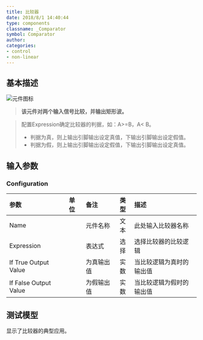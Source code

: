 ```yaml
---
title: 比较器
date: 2018/8/1 14:40:44
type: components
classname: _Comparator
symbol: Comparator
author: 
categories: 
- control
- non-linear
---
```

## <span id="comp_desc">基本描述</span>
![元件图标]()

> **该元件对两个输入信号比较，并输出矩形波。**

> 配置Expression确定比较器的判据，如：A>=B，A< B。
> + 判据为真，则上输出引脚输出设定真值，下输出引脚输出设定假值。
> + 判据为假，则上输出引脚输出设定假值，下输出引脚输出设定真值。

## <span id="comp_params">输入参数</span>
### <span id="comp_params_group_Configuration">Configuration</span>
| 参数 | 单位 | 备注 | 类型 | 描述 |
| :--- | :--- | :--- | :--: | :--- |
| <span id="comp_params_param_Name">Name</span> |  | 元件名称 | 文本 | 此处输入比较器名称 |
| <span id="comp_params_param_Expression">Expression</span> |  | 表达式 | 选择 | 选择比较器的比较逻辑 |
| <span id="comp_params_param_True">If True Output Value</span> |  | 为真输出值 | 实数 | 当比较逻辑为真时的输出值 |
| <span id="comp_params_param_False">If False Output Value</span> |  | 为假输出值 | 实数 | 当比较逻辑为假时的输出值 |

[Name]: #comp_params_param_Name "Name"
[Expression]: #comp_params_param_Expression "Expression"
[If True Output Value]: #comp_params_param_True "If True Output Value"
[If False Output Value]: #comp_params_param_False "If False Output Value"

## <span id="comp_example">测试模型</span>
[<test name>](<test link>)显示了比较器的典型应用。




